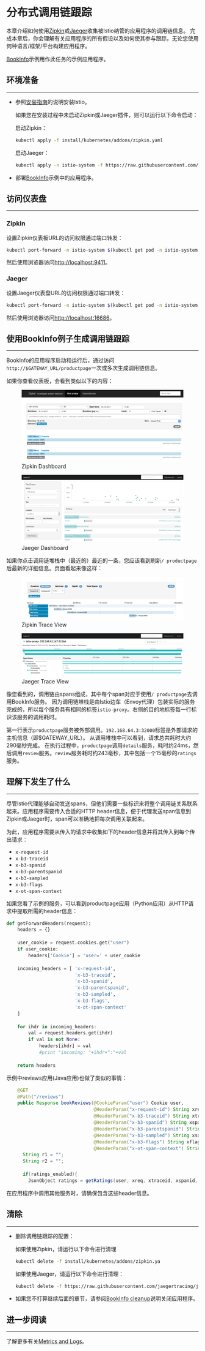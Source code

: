 # 分布式调用链跟踪

本章介绍如何使用[Zipkin](http://zipkin.io)或[Jaeger](https://uber.github.io/jaeger/)收集被Istio纳管的应用程序的调用链信息。 完成本章后，你会理解有关应用程序的所有假设以及如何使其参与跟踪，无论您使用何种语言/框架/平台构建应用程序。

[BookInfo]({{home}}/docs/guides/bookinfo.html)示例用作此任务的示例应用程序。

## 环境准备
---

* 参照[安装指南]({{home}}/docs/setup/)的说明安装Istio。

   如果您在安装过程中未启动Zipkin或Jaeger插件，则可以运行以下命令启动：

   启动Zipkin：
  
   ```bash
   kubectl apply -f install/kubernetes/addons/zipkin.yaml
   ```

   启动Jaeger：
  
   ```bash
   kubectl apply -n istio-system -f https://raw.githubusercontent.com/jaegertracing/jaeger-kubernetes/master/all-in-one/jaeger-all-in-one-template.yml
   ```

* 部署[BookInfo]({{home}}/docs/guides/bookinfo.html)示例中的应用程序。

## 访问仪表盘
---

### Zipkin

设置Zipkin仪表板URL的访问权限通过端口转发：
  
```bash
kubectl port-forward -n istio-system $(kubectl get pod -n istio-system -l app=zipkin -o jsonpath='{.items[0].metadata.name}') 9411:9411 &
```

然后使用浏览器访问[http://localhost:9411](http://localhost:9411)。
  
### Jaeger

设置Jaeger仪表盘URL的访问权限通过端口转发：
  
```bash
kubectl port-forward -n istio-system $(kubectl get pod -n istio-system -l app=jaeger -o jsonpath='{.items[0].metadata.name}') 16686:16686 &
```

然后使用浏览器访问[http://localhost:16686](http://localhost:16686)。

## 使用BookInfo例子生成调用链跟踪
---

BookInfo的应用程序启动和运行后，通过访问`http://$GATEWAY_URL/productpage`一次或多次生成调用链信息。

如果你查看仪表板，会看到类似以下的内容：

<figure><img style="max-width:100%" src="./img/zipkin_dashboard.png" alt="Zipkin Dashboard" title="Zipkin Dashboard" />
<figcaption>Zipkin Dashboard</figcaption></figure>
<figure><img style="max-width:100%" src="./img/jaeger_dashboard.png" alt="Jaeger Dashboard" title="Jaeger Dashboard" />
<figcaption>Jaeger Dashboard</figcaption></figure>

如果你点击调用链堆栈中（最近的）最近的一条，您应该看到刷新`/ productpage`后最新的详细信息。页面看起来像这样：

<figure><img style="max-width:100%" src="./img/zipkin_span.png" alt="Zipkin Trace View" title="Zipkin Trace View" />
<figcaption>Zipkin Trace View</figcaption></figure>
<figure><img style="max-width:100%" src="./img/jaeger_trace.png" alt="Jaeger Trace View" title="Jaeger Trace View" />
<figcaption>Jaeger Trace View</figcaption></figure>

像您看到的，调用链由spans组成，其中每个span对应于使用`/ productpage`去调用BookInfo服务。 因为调用链堆栈是由Istio边车（Envoy代理）包装实际的服务完成的，所以每个服务具有相同的标签`istio-proxy`。右侧的目的地标签每一行标识该服务的调用耗时。

第一行表示`productpage`服务被外部调用。`192.168.64.3:32000`标签是外部请求的主机信息（即$GATEWAY_URL）。 从调用堆栈中可以看到，请求总共耗时大约290毫秒完成。 在执行过程中，`productpage`调用`details`服务，耗时约24ms，然后调用`review`服务。`review`服务耗时约243毫秒，其中包括一个15毫秒的`ratings`服务。

## 理解下发生了什么
---

尽管Istio代理能够自动发送spans，但他们需要一些标识来将整个调用链关系联系起来。应用程序需要传入合适的HTTP header信息，便于代理发送span信息到Zipkin或Jaeger时，span可以准确地把每次调用关联起来。

为此，应用程序需要从传入的请求中收集如下的header信息并将其传入到每个传出请求：

* `x-request-id`
* `x-b3-traceid`
* `x-b3-spanid`
* `x-b3-parentspanid`
* `x-b3-sampled`
* `x-b3-flags`
* `x-ot-span-context`

如果您看了示例的服务，可以看到productpage应用（Python应用）从HTTP请求中提取所需的header信息：

```python
def getForwardHeaders(request):
    headers = {}

    user_cookie = request.cookies.get("user")
    if user_cookie:
        headers['Cookie'] = 'user=' + user_cookie

    incoming_headers = [ 'x-request-id',
                         'x-b3-traceid',
                         'x-b3-spanid',
                         'x-b3-parentspanid',
                         'x-b3-sampled',
                         'x-b3-flags',
                         'x-ot-span-context'
    ]

    for ihdr in incoming_headers:
        val = request.headers.get(ihdr)
        if val is not None:
            headers[ihdr] = val
            #print "incoming: "+ihdr+":"+val

    return headers
```

示例中reviews应用(Java应用)也做了类似的事情：

```java
	@GET
    @Path("/reviews")
    public Response bookReviews(@CookieParam("user") Cookie user,
                                @HeaderParam("x-request-id") String xreq,
                                @HeaderParam("x-b3-traceid") String xtraceid,
                                @HeaderParam("x-b3-spanid") String xspanid,
                                @HeaderParam("x-b3-parentspanid") String xparentspanid,
                                @HeaderParam("x-b3-sampled") String xsampled,
                                @HeaderParam("x-b3-flags") String xflags,
                                @HeaderParam("x-ot-span-context") String xotspan) {
      String r1 = "";
      String r2 = "";

      if(ratings_enabled){
        JsonObject ratings = getRatings(user, xreq, xtraceid, xspanid, xparentspanid, xsampled, xflags, xotspan);
```
在应用程序中调用其他服务时，请确保包含这些header信息。

## 清除
---

* 删除调用链跟踪的配置：

   如果使用Zipkin，请运行以下命令进行清理

   ```bash
   kubectl delete -f install/kubernetes/addons/zipkin.ya
   ```

   如果使用Jaeger，请运行以下命令进行清理：

   ```bash
   kubectl delete -f https://raw.githubusercontent.com/jaegertracing/jaeger-kubernetes/master/all-in-one/jaeger-all-in-one-template.yml
   ```

* 如果您不打算继续后面的章节，请参阅[BookInfo cleanup]({{home}}/docs/guides/bookinfo.html#cleanup)说明关闭应用程序。

## 进一步阅读
---
了解更多有关[Metrics and Logs]({{home}}/docs/tasks/telemetry/metrics-logs.html)。








